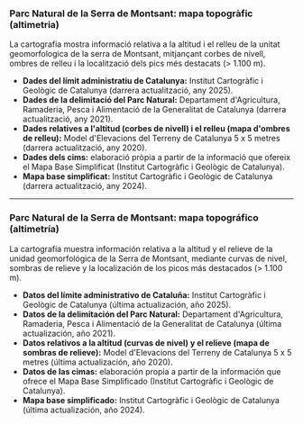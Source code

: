 ### Parc Natural de la Serra de Montsant: mapa topogràfic (altimetria)
La cartografia mostra informació relativa a la altitud i el relleu de la unitat geomorfologica de la serra de Montsant, mitjançant corbes de nivell, ombres de relleu i la localització dels pics més destacats (> 1.100 m).

- **Dades del límit administratiu de Catalunya:** Institut Cartogràfic i Geològic de Catalunya (darrera actualització, any 2025). 
- **Dades de la delimitació del Parc Natural:** Departament d'Agricultura, Ramaderia, Pesca i Alimentació de la Generalitat de Catalunya (darrera actualització, any 2021).
- **Dades relatives a l'altitud (corbes de nivell) i el relleu (mapa d'ombres de relleu):** Model d'Elevacions del Terreny de Catalunya 5 x 5 metres (darrera actualització, any 2020).
- **Dades dels cims:** elaboració pròpia a partir de la informació que ofereix el Mapa Base Simplificat (Institut Cartogràfic i Geològic de Catalunya).
- **Mapa base simplificat:** Institut Cartogràfic i Geològic de Catalunya (darrera actualització, any 2024).

----------------------------------------------------------------------------------------------------------------------------------------------------------------------------------------------------------------------------

### Parc Natural de la Serra de Montsant: mapa topográfico (altimetría)
La cartografía muestra información relativa a la altitud y el relieve de la unidad geomorfológica de la Serra de Montsant, mediante curvas de nivel, sombras de relieve y la localización de los picos más destacados (> 1.100 m).

- **Datos del límite administrativo de Cataluña:** Institut Cartogràfic i Geològic de Catalunya (última actualización, año 2025).
- **Datos de la delimitación del Parc Natural:** Departament d'Agricultura, Ramaderia, Pesca i Alimentació de la Generalitat de Catalunya (última actualización, año 2021).
- **Datos relativos a la altitud (curvas de nivel) y el relieve (mapa de sombras de relieve):** Model d'Elevacions del Terreny de Catalunya 5 x 5 metres (última actualización, año 2020).
- **Datos de las cimas:** elaboración propia a partir de la información que ofrece el Mapa Base Simplificado (Institut Cartogràfic i Geològic de Catalunya).
- **Mapa base simplificado:** Institut Cartogràfic i Geològic de Catalunya (última actualización, año 2024).
